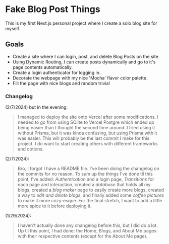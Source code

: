 # Fake Blog Post Things

This is my first Next.js personal project where I create a solo blog site for myself.

## Goals

- Create a site where I can login, post, and delete Blog Posts on the site
- Using Dynamic Routing, I can create posts dynamically and go to it's page contents automatically.
- Create a login authenticator for logging in.
- Decorate the webpage with my nice 'Mocha' flavor color palette.
- Fill the page with nice blogs and random trivia!

### Changelog

(2/7/2024) but in the evening:
> I managed to deploy the site onto Vercel after some modifications.
> I needed to go from using SQlite to Vercel Postgre which ended up being easier than I thought the second time around. I tried using it without Prisma, but it was kinda confusing, but using Prisma with it was easier.
> This will probably be the last commit I make for this project. I do want to start creating others with different frameworks and options.

(2/7/2024):
> Bro, I forgot I have a README file. I've been doing the changelog on the commits for no reason. To sum up the things I've done til this point, I've added: *Authentication* and a login page, *Transitions* for each page and interaction, created a *database* that holds all my blogs, created a *blog maker* page to easily create more blogs, created a way to *edit and delete blogs*, and finally added some *coffee pictures* to make it more cozy-esque.
> For the final stretch, I want to add a little more spice to it before deploying it.  

(1/29/2024):
> I haven't actually done any changelog before this, but I did do a lot. Up til this point, I had done: the Home, Blogs, and About Me pages with their respective contents (except for the About Me page).
